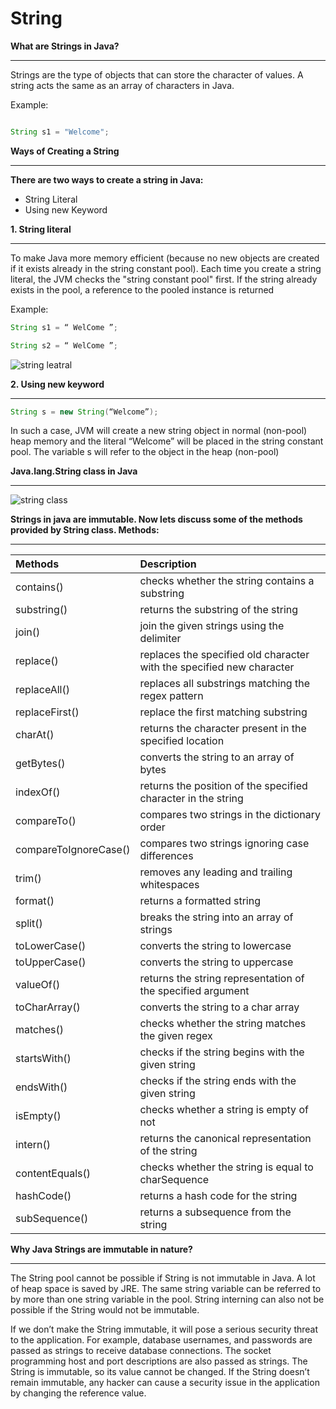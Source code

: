 # String 




**What are Strings in Java?**

---

Strings are the type of objects that can store the character of values. A string acts the same as an array of characters in Java.

Example:  
~~~java

String s1 = "Welcome";
~~~









**Ways of Creating a String**

---

**There are two ways to create a string in Java:**

- String Literal
- Using new Keyword


**1. String literal**

---

To make Java more memory efficient (because no new objects are created if it exists already in the string constant pool). 
Each time you create a string literal, the JVM checks the "string constant pool" first. If the string already exists in the pool, a reference to the pooled instance is returned

Example:

~~~java
String s1 = “ WelCome ”;

String s2 = “ WelCome ”;
~~~

![string leatral](https://github.com/rhushikesh2000/JAVA_TUTORIAL_/assets/124034778/3a843803-b591-4d9b-acd7-e708281f1524)


**2. Using new keyword**

---
~~~java
String s = new String(“Welcome”);
~~~
In such a case, JVM will create a new string object in normal (non-pool) heap memory and the literal “Welcome” will be placed in the string constant pool. The variable s will refer to the object in the heap (non-pool)





**Java.lang.String class in Java**

---



![string class](https://github.com/rhushikesh2000/JAVA_TUTORIAL_/assets/124034778/f8cf38d0-82f8-47ea-bb79-a2ef4c50f064)


**Strings in java are immutable. Now lets discuss some of the methods provided by String class. Methods:**


---






|**Methods**          |**Description**|
| :- | :- |
|contains()|checks whether the string contains a substring|
|substring()|returns the substring of the string|
|join()|join the given strings using the delimiter|
|replace()|replaces the specified old character with the specified new character|
|replaceAll()|replaces all substrings matching the regex pattern|
|replaceFirst()|replace the first matching substring|
|charAt()|returns the character present in the specified location|
|getBytes()|converts the string to an array of bytes|
|indexOf()|returns the position of the specified character in the string|
|compareTo()|compares two strings in the dictionary order|
|compareToIgnoreCase()|compares two strings ignoring case differences|
|trim()|removes any leading and trailing whitespaces|
|format()|returns a formatted string|
|split()|breaks the string into an array of strings|
|toLowerCase()|converts the string to lowercase|
|toUpperCase()|converts the string to uppercase|
|valueOf()|returns the string representation of the specified argument|
|toCharArray()|converts the string to a char array|
|matches()|checks whether the string matches the given regex|
|startsWith()|checks if the string begins with the given string|
|endsWith()|checks if the string ends with the given string|
|isEmpty()|checks whether a string is empty of not|
|intern() |returns the canonical representation of the string|
|contentEquals()|checks whether the string is equal to charSequence|
|hashCode()|returns a hash code for the string|
|subSequence()|returns a subsequence from the string|

**Why Java Strings are immutable in nature?**

---

The String pool cannot be possible if String is not immutable in Java. A lot of heap space is saved by JRE. The same string variable can be referred to by more than one string variable in the pool. String interning can also not be possible if the String would not be immutable.

If we don’t make the String immutable, it will pose a serious security threat to the application. For example, database usernames, and passwords are passed as strings to receive database connections. The socket programming host and port descriptions are also passed as strings. The String is immutable, so its value cannot be changed. If the String doesn’t remain immutable, any hacker can cause a security issue in the application by changing the reference value.

